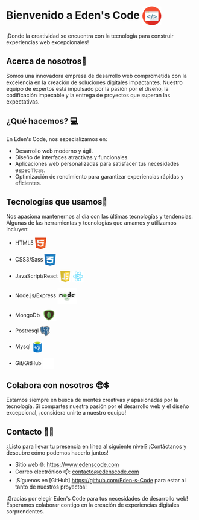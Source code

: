 # Bienvenido a Eden's Code <img src="code.png" width="50" height="50" align=center alt="Code">

¡Donde la creatividad se encuentra con la tecnología para construir experiencias web excepcionales!

## Acerca de nosotros🤔

Somos una innovadora empresa de desarrollo web comprometida con la excelencia en la creación de soluciones digitales impactantes. Nuestro equipo de expertos está impulsado por la pasión por el diseño, la codificación impecable y la entrega de proyectos que superan las expectativas.

## ¿Qué hacemos? 💻

En Eden's Code, nos especializamos en:

- Desarrollo web moderno y ágil.
- Diseño de interfaces atractivas y funcionales.
- Aplicaciones web personalizadas para satisfacer tus necesidades específicas.
- Optimización de rendimiento para garantizar experiencias rápidas y eficientes.

## Tecnologías que usamos🔧

Nos apasiona mantenernos al día con las últimas tecnologías y tendencias. Algunas de las herramientas y tecnologías que amamos y utilizamos incluyen:

- HTML5 <img src="profile/html_1.png" width="30" height="30" align=center alt="HTML5">

- CSS3/Sass <img src="profile/css_1.png" width="30" height="30" align=center alt="CSS3">
- JavaScript/React  <img src="profile/js_1.png" width="30" height="30" align=center alt="JS">  <img src="react.png" width="30" height="30" align=center alt="react">
- Node.js/Express <img src="profile/nodejs.png" width="50" height="45" align=center alt="node">
- MongoDb <img src="profile/mongodb.png" width="40" height="30" align=center alt="mongodb">
- Postresql <img src="profile/postgresql.png" width="25" height="25" align=center alt="postgresql">
- Mysql <img src="profile/sql.png" width="30" height="30" align=center alt="mysql">
- Git/GitHub <img src="profile/github.png" width="30" height="30" align=center alt="git">

## Colabora con nosotros 😎💲

Estamos siempre en busca de mentes creativas y apasionadas por la tecnología. Si compartes nuestra pasión por el desarrollo web y el diseño excepcional, ¡considera unirte a nuestro equipo!

## Contacto 🧑‍💻

¿Listo para llevar tu presencia en línea al siguiente nivel? ¡Contáctanos y descubre cómo podemos hacerlo juntos!

- Sitio web 🌐: https://www.edenscode.com
- Correo electrónico 📫: contacto@edenscode.com
- ¡Síguenos en [GitHub] https://github.com/Eden-s-Code para estar al tanto de nuestros proyectos!

¡Gracias por elegir Eden's Code para tus necesidades de desarrollo web! Esperamos colaborar contigo en la creación de experiencias digitales sorprendentes.
